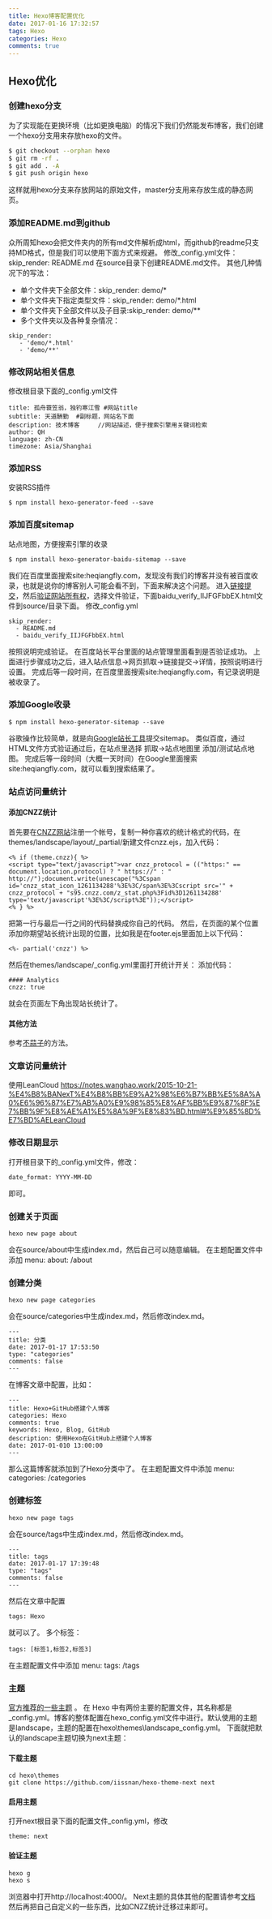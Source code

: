 ```yaml
---
title: Hexo博客配置优化
date: 2017-01-16 17:32:57
tags: Hexo
categories: Hexo
comments: true
---
```

## Hexo优化
### 创建hexo分支
为了实现能在更换环境（比如更换电脑）的情况下我们仍然能发布博客，我们创建一个hexo分支用来存放hexo的文件。
``` bash
$ git checkout --orphan hexo
$ git rm -rf .
$ git add . -A
$ git push origin hexo
```
这样就用hexo分支来存放网站的原始文件，master分支用来存放生成的静态网页。
### 添加README.md到github
众所周知hexo会把文件夹内的所有md文件解析成html，而github的readme只支持MD格式，但是我们可以使用下面方式来规避。
修改_config.yml文件：
skip_render: README.md
在source目录下创建README.md文件。
其他几种情况下的写法：
 - 单个文件夹下全部文件：skip_render: demo/*
 - 单个文件夹下指定类型文件：skip_render: demo/*.html
 - 单个文件夹下全部文件以及子目录:skip_render: demo/**
 - 多个文件夹以及各种复杂情况：
 ```
 skip_render:
    - 'demo/*.html'
    - 'demo/**'
 ```
### 修改网站相关信息
修改根目录下面的_config.yml文件
```
title: 孤舟蓑笠翁，独钓寒江雪 #网站title
subtitle: 天道酬勤  #副标题，网站名下面
description: 技术博客     //网站描述，便于搜索引擎用关键词检索
author: QH
language: zh-CN
timezone: Asia/Shanghai
```
### 添加RSS
安装RSS插件
```
$ npm install hexo-generator-feed --save
```
### 添加百度sitemap
站点地图，方便搜索引擎的收录
```
$ npm install hexo-generator-baidu-sitemap --save
```
我们在百度里面搜索site:heqiangfly.com，发现没有我们的博客并没有被百度收录，也就是说你的博客别人可能会看不到，下面来解决这个问题。
进入[链接提交](http://zhanzhang.baidu.com/linksubmit/url)，然后[验证网站所有权](http://zhanzhang.baidu.com/site/siteadd)，选择文件验证，下面baidu_verify_IIJFGFbbEX.html文件到source/目录下面。
修改_config.yml
```
skip_render: 
  - README.md
  - baidu_verify_IIJFGFbbEX.html
```
按照说明完成验证。
在百度站长平台里面的站点管理里面看到是否验证成功。
上面进行步骤成功之后，进入站点信息->网页抓取->链接提交->详情，按照说明进行设置。
完成后等一段时间，在百度里面搜索site:heqiangfly.com，有记录说明是被收录了。
### 添加Google收录
```
$ npm install hexo-generator-sitemap --save
```
谷歌操作比较简单，就是向[Google站长工具](https://www.google.com/webmasters/tools/home?hl=zh-CN)提交sitemap。
类似百度，通过HTML文件方式验证通过后，在站点里选择 抓取->站点地图里 添加/测试站点地图。
完成后等一段时间（大概一天时间）在Google里面搜索site:heqiangfly.com，就可以看到搜索结果了。
### 站点访问量统计
#### 添加CNZZ统计
首先要在[CNZZ网站](http://i.umeng.com/signup)注册一个帐号，复制一种你喜欢的统计格式的代码，在themes/landscape/layout/_partial/新建文件cnzz.ejs，加入代码：
```
<% if (theme.cnzz){ %>
<script type="text/javascript">var cnzz_protocol = (("https:" == document.location.protocol) ? " https://" : " http://");document.write(unescape("%3Cspan id='cnzz_stat_icon_1261134288'%3E%3C/span%3E%3Cscript src='" + cnzz_protocol + "s95.cnzz.com/z_stat.php%3Fid%3D1261134288' type='text/javascript'%3E%3C/script%3E"));</script>
<% } %>
```
把第一行与最后一行之间的代码替换成你自己的代码。
然后，在页面的某个位置添加你期望站长统计出现的位置，比如我是在footer.ejs里面加上以下代码：
```
<%- partial('cnzz') %>
```
然后在themes/landscape/_config.yml里面打开统计开关：
添加代码：
```
#### Analytics
cnzz: true
```
就会在页面左下角出现站长统计了。
#### 其他方法
参考[不蒜子](http://busuanzi.ibruce.info/)的方法。
### 文章访问量统计
使用LeanCloud https://notes.wanghao.work/2015-10-21-%E4%B8%BANexT%E4%B8%BB%E9%A2%98%E6%B7%BB%E5%8A%A0%E6%96%87%E7%AB%A0%E9%98%85%E8%AF%BB%E9%87%8F%E7%BB%9F%E8%AE%A1%E5%8A%9F%E8%83%BD.html#%E9%85%8D%E7%BD%AELeanCloud
### 修改日期显示
打开根目录下的_config.yml文件，修改：
```
date_format: YYYY-MM-DD
```
即可。
### 创建关于页面
```
hexo new page about
```
会在source/about中生成index.md，然后自己可以随意编辑。
在主题配置文件中添加
menu:
  about: /about
### 创建分类
```
hexo new page categories
```
会在source/categories中生成index.md，然后修改index.md。
```
---
title: 分类
date: 2017-01-17 17:53:50
type: "categories"
comments: false
---
```
在博客文章中配置，比如：
```
---
title: Hexo+GitHub搭建个人博客
categories: Hexo
comments: true
keywords: Hexo, Blog, GitHub
description: 使用Hexo在GitHub上搭建个人博客
date: 2017-01-010 13:00:00
---
```
那么这篇博客就添加到了Hexo分类中了。
在主题配置文件中添加
menu:
  categories: /categories
### 创建标签
```
hexo new page tags
```
会在source/tags中生成index.md，然后修改index.md。
```
---
title: tags
date: 2017-01-17 17:39:48
type: "tags"
comments: false
---
```
然后在文章中配置
```
tags: Hexo
```
就可以了。
多个标签：
```
tags: [标签1,标签2,标签3]
```
在主题配置文件中添加
menu:
  tags: /tags
### 主题
[官方推荐的一些主题](https://hexo.io/themes/) 。
在 Hexo 中有两份主要的配置文件，其名称都是 _config.yml。博客的整体配置在hexo\_config.yml文件中进行。默认使用的主题是landscape，主题的配置在hexo\themes\landscape\_config.yml。
下面就把默认的landscape主题切换为next主题：
#### 下载主题
```
cd hexo\themes
git clone https://github.com/iissnan/hexo-theme-next next
```
#### 启用主题
打开next根目录下面的配置文件_config.yml，修改
```
theme: next
```
#### 验证主题
```
hexo g
hexo s
```
浏览器中打开http://localhost:4000/。
Next主题的具体其他的配置请参考[文档](http://theme-next.iissnan.com/getting-started.html)
然后再把自己自定义的一些东西，比如CNZZ统计迁移过来即可。
